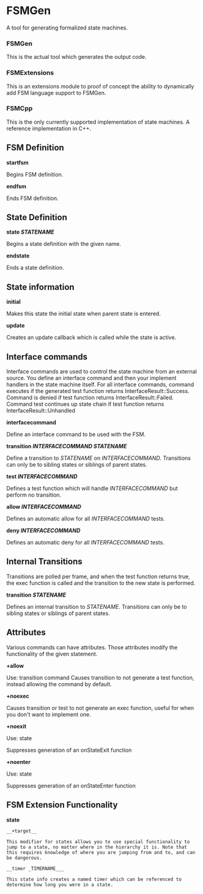 # FSMGen
A tool for generating formalized state machines. 

### FSMGen
This is the actual tool which generates the output code.

### FSMExtensions
This is an extensions module to proof of concept the ability to dynamically add FSM language support to FSMGen. 

### FSMCpp
This is the only currently supported implementation of state machines. A reference implementation in C++. 

## FSM Definition

__startfsm__

Begins FSM definition.

__endfsm__

Ends FSM definition.

## State Definition

__state _STATENAME___

Begins a state definition with the given name.

__endstate__

Ends a state definition.

## State information

__initial__

Makes this state the initial state when parent state is entered.

__update__

Creates an update callback which is called while the state is active.

## Interface commands

Interface commands are used to control the state machine from an external source. You define an interface command and then your implement handlers in the state machine itself. For all interface commands, command executes if the generated test function returns InterfaceResult::Success. Command is denied if test function returns InterfaceResult::Failed. Command test continues up state chain if test function returns InterfaceResult::Unhandled

__interfacecommand__

Define an interface command to be used with the FSM.

__transition _INTERFACECOMMAND_ _STATENAME___

Define a transition to _STATENAME_ on _INTERFACECOMMAND_. Transitions can only be to sibling states or siblings of parent states.

__test _INTERFACECOMMAND___

Defines a test function which will handle _INTERFACECOMMAND_ but perform no transition.

__allow _INTERFACECOMMAND___

Defines an automatic allow for all _INTERFACECOMMAND_ tests. 

__deny _INTERFACECOMMAND___

Defines an automatic deny for all _INTERFACECOMMAND_ tests.

## Internal Transitions

Transitions are polled per frame, and when the test function returns true, the exec function is called and the transition to the new state is performed.

__transition _STATENAME___

Defines an internal transition to _STATENAME_. Transitions can only be to sibling states or siblings of parent states.

## Attributes

Various commands can have attributes. Those attributes modify the functionality of the given statement.

__+allow__

Use: transition command
Causes transition to not generate a test function, instead allowing the command by default.

__+noexec__

Causes transition or test to not generate an exec function, useful for when you don't want to implement one. 

__+noexit__

Use: state

Suppresses generation of an onStateExit function

__+noenter__

Use: state

Suppresses generation of an onStateEnter function


## FSM Extension Functionality

__state__

	__+target__

	This modifier for states allows you to use special functionality to jump to a state, no matter where in the hierarchy it is. Note that this requires knowledge of where you are jumping from and to, and can be dangerous.

	__timer _TIMERNAME___

	This state info creates a named timer which can be referenced to determine how long you were in a state.







